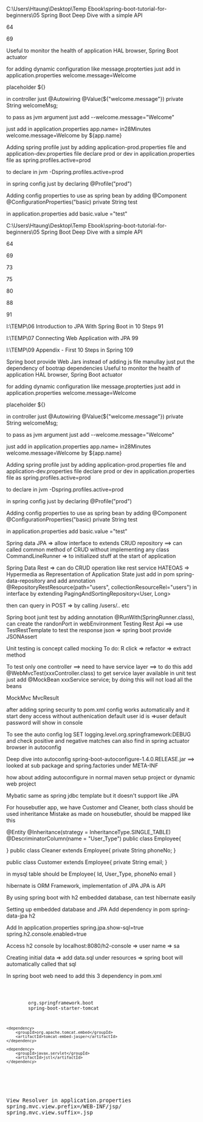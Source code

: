 C:\Users\Htaung\Desktop\Temp Ebook\spring-boot-tutorial-for-beginners\05 Spring Boot Deep Dive with a simple API

64

69

Useful to monitor the health of application
HAL browser, Spring Boot actuator

for adding dynamic configuration like message.propterties
just add in application.properties
welcome.message=Welcome

placeholder
${}

in controller just
@Autowiring
@Value(${"welcome.message"})
private String welcomeMsg;

to pass as jvm argument
just add
--welcome.message="Welcome"


just add in application.properties
app.name= in28Minutes
welcome.message=Welcome by ${app.name}


Adding spring profile
just by adding
application-prod.properties file and application-dev.properties file
declare prod or dev in application.properties file as 
spring.profiles.active=prod

to declare in jvm
-Dspring.profiles.active=prod

in spring config
just by declaring
@Profile("prod")


Adding config properties to use as spring bean
by adding 
@Component
@ConfigurationProperties("basic)
private String test

in application.properties add
basic.value ="test"

C:\Users\Htaung\Desktop\Temp Ebook\spring-boot-tutorial-for-beginners\05 Spring Boot Deep Dive with a simple API

64

69

73

75

80

88

91

I:\TEMP\06 Introduction to JPA With Spring Boot in 10 Steps
91


I:\TEMP\07 Connecting Web Application with JPA
99

I:\TEMP\09 Appendix  - First 10 Steps in Spring
109

Spring boot provide Web Jars instead of adding js file manullay just put the dependency of bootrap dependencies
Useful to monitor the health of application
HAL browser, Spring Boot actuator

for adding dynamic configuration like message.propterties
just add in application.properties
welcome.message=Welcome

placeholder
${}

in controller just
@Autowiring
@Value(${"welcome.message"})
private String welcomeMsg;

to pass as jvm argument
just add
--welcome.message="Welcome"


just add in application.properties
app.name= in28Minutes
welcome.message=Welcome by ${app.name}


Adding spring profile
just by adding
application-prod.properties file and application-dev.properties file
declare prod or dev in application.properties file as 
spring.profiles.active=prod

to declare in jvm
-Dspring.profiles.active=prod

in spring config
just by declaring
@Profile("prod")


Adding config properties to use as spring bean
by adding 
@Component
@ConfigurationProperties("basic)
private String test

in application.properties add
basic.value ="test"


Spring data JPA => allow interface to extends CRUD repository ==> can called common method of CRUD without implementing any class
CommandLineRunner => to initialized stuff at the start of application

Spring Data Rest => can do CRUD operation like rest service
HATEOAS => Hypermedia as Representation of Application State
just add in pom spring-data-repository
and add annotation @RepositoryRestResource(path="users", collectionResourceRel="users") in interface by extending 
PagingAndSortingRepository<User, Long>

then can query in POST => by calling /users/.. etc


Spring boot junit test by adding annotation @RunWith(SpringRunner.class), can create the randonPort in webEnvironment
Testing Rest Api ==> use TestRestTemplate
to test the response json => spring boot provide JSONAssert

Unit testing is concept called mocking
To do: R click => refactor => extract method

To test only one controller ==> need to have service layer ==> to do this add @WebMvcTest(xxxController.class)
to get service layer available in unit test just add @MockBean xxxService service;
by doing this will not load all the beans 

MockMvc
MvcResult

after adding spring security to pom.xml config works automatically and it start deny access without authenication
default user id is =>user
default password will show in console

To see the auto config log SET logging.level.org.springframework:DEBUG and check positive and negative matches
can also find in spring actuator browser in autoconfig

Deep dive into autoconfig
spring-boot-autoconfigure-1.4.0.RELEASE.jar ==> looked at sub package and spring.factories under META-INF

how about adding autoconfigure in normal maven setup project or dynamic web project


Mybatic same as spring jdbc template but it doesn't support like JPA

For housebutler app, we have Customer and Cleaner, both class should be used inheritance
Mistake as made on housebutler, should be mapped like this

@Entity
@Inheritance(strategy = InheritanceType.SINGLE_TABLE)
@DescriminatorColumn(name = "User_Type")
public class Employee{

}
public class Cleaner extends Employee{
	private String phoneNo;
}

public class Customer extends Employee{
	private String email;
}

in mysql table should be 
Employee{
 Id,
 User_Type,
 phoneNo
 email
}

hibernate is ORM Framework, implementation of JPA
JPA is API

By using spring boot with h2 embedded database, can test hibernate easily

Setting up embedded database and JPA
Add dependency in pom
spring-data-jpa
h2

Add In application.properties
spring.jpa.show-sql=true
spring.h2.console.enabled=true

Access h2 console by localhost:8080/h2-console => user name => sa

Creating initial data => add data.sql under resources => spring boot will automatically called that sql

In spring boot web need to add this 3 dependency in pom.xml

<code>
<pre>
 	<dependency>
        <groupId>org.springframework.boot</groupId>
        <artifactId>spring-boot-starter-tomcat</artifactId>
    </dependency>

    <dependency>
        <groupId>org.apache.tomcat.embed</groupId>
        <artifactId>tomcat-embed-jasper</artifactId>
    </dependency>

    <dependency>
        <groupId>javax.servlet</groupId>
        <artifactId>jstl</artifactId>
    </dependency>
<pre>
</code>


View Resolver in application.properties
spring.mvc.view.prefix=/WEB-INF/jsp/
spring.mvc.view.suffix=.jsp
